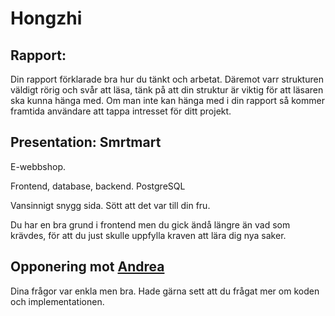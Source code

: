 # Hongzhi

## Rapport:

Din rapport förklarade bra hur du tänkt och arbetat. Däremot varr strukturen väldigt rörig och svår att läsa, tänk på att din struktur är viktig för att läsaren ska kunna hänga med. Om man inte kan hänga med i din rapport så kommer framtida användare att tappa intresset för ditt projekt.

## Presentation: Smrtmart

E-webbshop.

Frontend, database, backend.
PostgreSQL

Vansinnigt snygg sida. Sött att det var till din fru.

Du har en bra grund i frontend men du gick ändå längre än vad som krävdes, för att du just skulle uppfylla kraven att lära dig nya saker.

## Opponering mot [Andrea](./Andrea.md)

Dina frågor var enkla men bra. Hade gärna sett att du frågat mer om koden och implementationen.
